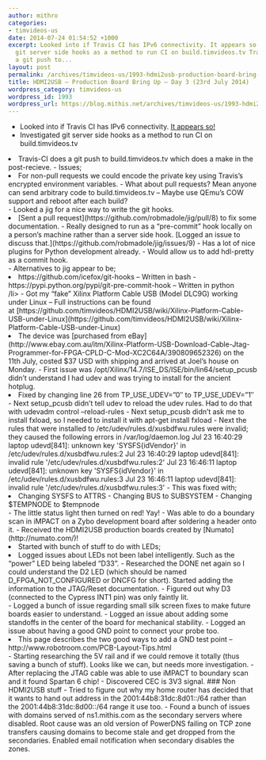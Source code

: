 ```yaml
---
author: mithro
categories:
- timvideos-us
date: 2014-07-24 01:54:52 +1000
excerpt: Looked into if Travis CI has IPv6 connectivity. It appears so! Investigated
  git server side hooks as a method to run CI on build.timvideos.tv Travis-CI does
  a git push to...
layout: post
permalink: /archives/timvideos-us/1993-hdmi2usb-production-board-bring-up-day-3-23rd-july-2014
title: HDMI2USB – Production Board Bring Up – Day 3 (23rd July 2014)
wordpress_category: timvideos-us
wordpress_id: 1993
wordpress_url: https://blog.mithis.net/archives/timvideos-us/1993-hdmi2usb-production-board-bring-up-day-3-23rd-july-2014
---
```

- Looked into if Travis CI has IPv6 connectivity. [It appears so!](https://travis-ci.org/mithro/temp/builds/30607921)
- Investigated git server side hooks as a method to run CI on build.timvideos.tv
<li>Travis-CI does a git push to build.timvideos.tv which does a make in the post-recieve.
- Issues;
<li>For non-pull requests we could encode the private key using Travis’s encrypted environment variables.
- What about pull requests? Mean anyone can send arbitrary code to build.timvideos.tv – Maybe use QEmu’s COW support and reboot after each build?
</li>
- Looked a jig for a nice way to write the git hooks.
<li>[Sent a pull request](https://github.com/robmadole/jig/pull/8) to fix some documentation.
- Really designed to run as a “pre-commit” hook locally on a person’s machine rather than a server side hook. [Logged an issue to discuss that.](https://github.com/robmadole/jig/issues/9)
- Has a lot of nice plugins for Python development already.
- Would allow us to add hdl-pretty as a commit hook.
</li>
- Alternatives to jig appear to be;
<li>https://github.com/icefox/git-hooks – Written in bash
- https://pypi.python.org/pypi/git-pre-commit-hook – Written in python
</li> /li>
- Got my “fake” Xilinx Platform Cable USB (Model DLC9G) working under Linux – Full instructions can be found at [https://github.com/timvideos/HDMI2USB/wiki/Xilinx-Platform-Cable-USB-under-Linux](https://github.com/timvideos/HDMI2USB/wiki/Xilinx-Platform-Cable-USB-under-Linux)
<li>The device was [purchased from eBay](http://www.ebay.com.au/itm/Xilinx-Platform-USB-Download-Cable-Jtag-Programmer-for-FPGA-CPLD-C-Mod-XC2C64A/390809652326) on the 11th July, costed $37 USD with shipping and arrived at Joel’s house on Monday.
- First issue was /opt/Xilinx/14.7/ISE_DS/ISE/bin/lin64/setup_pcusb didn’t understand I had udev and was trying to install for the ancient hotplug.
<li>Fixed by changing line 26 from TP_USE_UDEV=”0″ to TP_USE_UDEV=”1″
</li>
- Next setup_pcusb didn’t tell udev to reload the udev rules. Had to do that with udevadm control –reload-rules
- Next setup_pcusb didn’t ask me to install fxload, so I needed to install it with apt-get install fxload
- Next the rules that were installed to /etc/udev/rules.d/xusbdfwu.rules were invalid; they caused the following errors in /var/log/daemon.log
</li>
Jul 23 16:40:29 laptop udevd[841]: unknown key 'SYSFS{idVendor}' in /etc/udev/rules.d/xusbdfwu.rules:2
Jul 23 16:40:29 laptop udevd[841]: invalid rule '/etc/udev/rules.d/xusbdfwu.rules:2'
Jul 23 16:46:11 laptop udevd[841]: unknown key 'SYSFS{idVendor}' in /etc/udev/rules.d/xusbdfwu.rules:3
Jul 23 16:46:11 laptop udevd[841]: invalid rule '/etc/udev/rules.d/xusbdfwu.rules:3'</pre>
- This was fixed with;
<li>Changing SYSFS to ATTRS
- Changing BUS to SUBSYSTEM
- Changing $TEMPNODE to $tempnode
</li>
- The little status light then turned on red! Yay!
- Was able to do a boundary scan in iMPACT on a Zybo development board after soldering a header onto it.
- Received the HDMI2USB production boards created by [Numato](http://numato.com/)!
<li>Started with bunch of stuff to do with LEDs;
<li>Logged issues about LEDs not been label intelligently. Such as the “power” LED being labeled “D33”.
- Researched the DONE net again so I could understand the D2 LED (which should be named D_FPGA_NOT_CONFIGURED or DNCFG for short). Started adding the information to the JTAG/Reset documentation.
- Figured out why D3 (connected to the Cypress INT1 pin) was only faintly lit.
</li>
- Logged a bunch of issue regarding small silk screen fixes to make future boards easier to understand.
- Logged an issue about adding some standoffs in the center of the board for mechanical stability.
- Logged an issue about having a good GND point to connect your probe too.
<li>This page describes the two good ways to add a GND test point – http://www.robotroom.com/PCB-Layout-Tips.html
</li>
- Starting researching the 5V rail and if we could remove it totally (thus saving a bunch of stuff). Looks like we can, but needs more investigation.
- After replacing the JTAG cable was able to use iMPACT to boundary scan and it found Spartan 6 chip!
</li>
- Discovered CEC is 3V3 signal.
### Non HDMI2USB stuff
- Tried to figure out why my home router has decided that it wants to hand out address in the 2001:44b8:31dc:8d01::/64 rather than the 2001:44b8:31dc:8d00::/64 range it use too.
- Found a bunch of issues with domains served of ns1.mithis.com as the secondary servers where disabled. Root cause was an old version of PowerDNS failing on TCP zone transfers causing domains to become stale and get dropped from the secondaries. Enabled email notification when secondary disables the zones.
